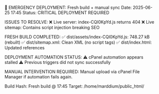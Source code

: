 🚀 EMERGENCY DEPLOYMENT: Fresh build + manual sync
Date: 2025-06-25 17:45
Status: CRITICAL DEPLOYMENT REQUIRED

ISSUES TO RESOLVE:
❌ Live server: index-CQl0KpYd.js returns 404
❌ Live sitemap: Contains script injection breaking SEO

FRESH BUILD COMPLETED:
✅ dist/assets/index-CQl0KpYd.js: 748.27 kB (rebuilt)
✅ dist/sitemap.xml: Clean XML (no script tags)
✅ dist/index.html: Updated references

DEPLOYMENT AUTOMATION STATUS: 
⚠️ cPanel automation appears stalled
⚠️ Previous triggers did not sync successfully

MANUAL INTERVENTION REQUIRED:
Manual upload via cPanel File Manager if automation fails again.

Build Hash: Fresh build @ 17:45
Target: /home/marddium/public_html/
